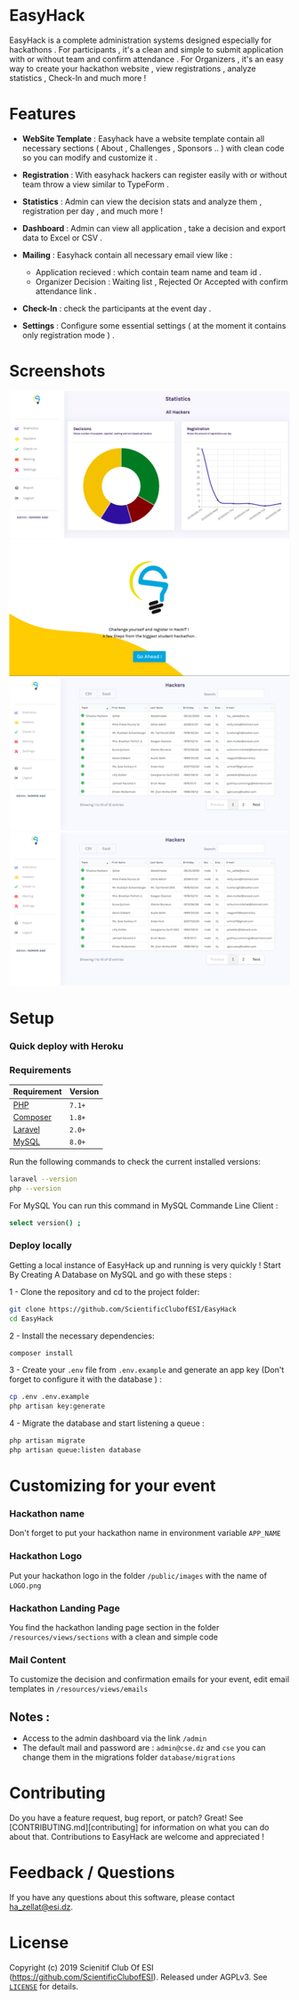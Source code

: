 # EasyHack

EasyHack is a complete administration systems designed especially for hackathons .
For participants , it's a clean and simple to submit application with or without team and confirm attendance .
For Organizers , it's an easy way to create your hackathon website , view registrations , analyze statistics , Check-In and much more ! 

# Features 

- **WebSite Template** : Easyhack have a website template contain all necessary sections ( About , Challenges , Sponsors .. ) with clean code so you can modify and customize it . 

- **Registration** : With easyhack hackers can register easily with or without team throw a view similar to TypeForm .

- **Statistics** : Admin can view the decision stats and analyze them , registration per day , and much more ! 

- **Dashboard** : Admin can view all application , take a decision and export data to Excel or CSV .

- **Mailing** : Easyhack contain all necessary email view like : 
    - Application recieved : which contain team name and team id .
    - Organizer Decision : Waiting list , Rejected Or Accepted with confirm attendance link .
- **Check-In** : check the participants at the event day . 

- **Settings** : Configure some essential settings ( at the moment it contains only registration mode ) . 

# Screenshots 

![Statistics Page](/Screenshots/Statistics.png)
![Registration Page](/Screenshots/Register.PNG)
![Hackers Table](/Screenshots/Hackers.png)
![Check-In Page](/Screenshots/Checkin.png)

# Setup 

### Quick deploy with Heroku 

### Requirements 
| Requirement                                 | Version |
| ------------------------------------------- | ------- |
| [PHP](https://www.php.net)                | `7.1+`  |
| [Composer](https://getcomposer.org) | `1.8+`  |
| [Laravel](https://laravel.com) | `2.0+`  |
| [MySQL](https://www.mysql.com) | `8.0+`  |

Run the following commands to check the current installed versions:

```bash
laravel --version
php --version
```

For MySQL You can run this command in MySQL Commande Line Client : 
```bash
select version() ;
```

### Deploy locally 

Getting a local instance of EasyHack up and running is very quickly ! Start By Creating A Database on MySQL and go with these steps : 

1 - Clone the repository and cd to the project folder:
```bash
git clone https://github.com/ScientificClubofESI/EasyHack 
cd EasyHack 
```

2 - Install the necessary dependencies:
```bash
composer install  
```

3 - Create your `.env` file from `.env.example` and generate an app key (Don't forget to configure it with the database ) :
```bash
cp .env .env.example
php artisan key:generate  
```

4 - Migrate the database and start listening a queue : 
```bash
php artisan migrate 
php artisan queue:listen database 
```

# Customizing for your event 

### Hackathon name 

Don't forget to put your hackathon name in environment variable `APP_NAME` 

### Hackathon Logo 

Put your hackathon logo in the folder `/public/images` with the name of `LOGO.png`

### Hackathon Landing Page  

You find the hackathon landing page section in the folder `/resources/views/sections` with a clean and simple code 

### Mail Content 

To customize the decision and confirmation emails for your event, edit email templates in 
`/resources/views/emails` 

## Notes : 

- Access to the admin dashboard via the link `/admin` 
- The default mail and password are : `admin@cse.dz` and `cse` you can change them in the migrations folder `database/migrations`

# Contributing 

Do you have a feature request, bug report, or patch? Great! See
[CONTRIBUTING.md][contributing] for information on what you can do about that.
Contributions to EasyHack are welcome and appreciated !

# Feedback / Questions 

If you have any questions about this software, please contact ha_zellat@esi.dz.

# License 

Copyright (c) 2019 Scienitif Club Of ESI (https://github.com/ScientificClubofESI). Released under AGPLv3. See [`LICENSE`][license] for details.

[contribute]: https://github.com/ScientificClubofESI/EasyHack/blob/master/CONTRIBUTING.md
[license]: https://github.com/ScientificClubofESI/EasyHack/blob/master/LICENSE

	
